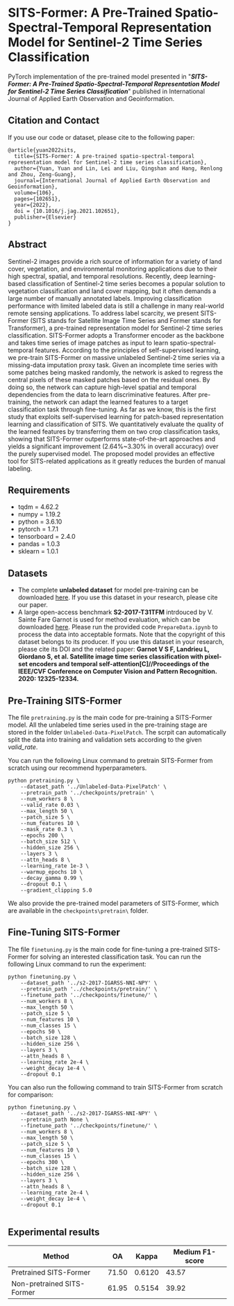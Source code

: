 # SITS-Former: A Pre-Trained Spatio-Spectral-Temporal Representation Model for Sentinel-2 Time Series Classification
PyTorch implementation of the pre-trained model presented in "***SITS-Former: A Pre-Trained Spatio-Spectral-Temporal Representation Model for Sentinel-2 Time Series Classification***" published in International Journal of Applied Earth Observation and Geoinformation.

## Citation and Contact
If you use our code or dataset, please cite to the following paper:
```
@article{yuan2022sits,
  title={SITS-Former: A pre-trained spatio-spectral-temporal representation model for Sentinel-2 time series classification},
  author={Yuan, Yuan and Lin, Lei and Liu, Qingshan and Hang, Renlong and Zhou, Zeng-Guang},
  journal={International Journal of Applied Earth Observation and Geoinformation},
  volume={106},
  pages={102651},
  year={2022},
  doi = {10.1016/j.jag.2021.102651},
  publisher={Elsevier}
}
```


## Abstract
Sentinel-2 images provide a rich source of information for a variety of land cover, vegetation, and environmental monitoring applications due to their high spectral, spatial, and temporal resolutions. Recently, deep learning-based classification of Sentinel-2 time series becomes a popular solution to vegetation classification and land cover mapping, but it often demands a large number of manually annotated labels. Improving classification performance with limited labeled data is still a challenge in many real-world remote sensing applications. To address label scarcity, we present SITS-Former (SITS stands for Satellite Image Time Series and Former stands for Transformer), a pre-trained representation model for Sentinel-2 time series classification. SITS-Former adopts a Transformer encoder as the backbone and takes time series of image patches as input to learn spatio-spectral-temporal features. According to the principles of self-supervised learning, we pre-train SITS-Former on massive unlabeled Sentinel-2 time series via a missing-data imputation proxy task. Given an incomplete time series with some patches being masked randomly, the network is asked to regress the central pixels of these masked patches based on the residual ones. By doing so, the network can capture high-level spatial and temporal dependencies from the data to learn discriminative features. After pre-training, the network can adapt the learned features to a target classification task through fine-tuning. As far as we know, this is the first study that exploits self-supervised learning for patch-based representation learning and classification of SITS. We quantitatively evaluate the quality of the learned features by transferring them on two crop classification tasks, showing that SITS-Former outperforms state-of-the-art approaches and yields a significant improvement (2.64%~3.30% in overall accuracy) over the purely supervised model. The proposed model provides an effective tool for SITS-related applications as it greatly reduces the burden of manual labeling.

## Requirements
+ tqdm = 4.62.2
+ numpy = 1.19.2
+ python = 3.6.10
+ pytorch = 1.7.1
+ tensorboard = 2.4.0
+ pandas = 1.0.3
+ sklearn = 1.0.1

## Datasets
* The complete **unlabeled dataset** for model pre-training can be downloaded [here](https://zenodo.org/record/5815523#.YeZjOv5BxPY). If you use this dataset in your research, please cite our paper.
* A large open-access benchmark **S2-2017-T31TFM** intrdouced by V. Sainte Fare Garnot is used for method evaluation, which can be downloaded [here](https://zenodo.org/record/5815488). Please run the provided code `PrepareData.ipynb` to process the data into acceptable formats. Note that the copyright of this dataset belongs to its producer. If you use this dataset in your research, please cite its DOI and the related paper: **Garnot V S F, Landrieu L, Giordano S, et al. Satellite image time series classification with pixel-set encoders and temporal self-attention[C]//Proceedings of the IEEE/CVF Conference on Computer Vision and Pattern Recognition. 2020: 12325-12334.**

## Pre-Training SITS-Former

The file `pretraining.py` is the main code for pre-training a SITS-Former model. All the unlabeled time series used in the pre-training stage are stored in the folder `Unlabeled-Data-PixelPatch`. The scrpit can automatically split the data into training and validation sets according to the given *valid_rate*.

You can run the following Linux command to pretrain SITS-Former from scratch using our recommend hyperparameters.
```
python pretraining.py \   
    --dataset_path '../Unlabeled-Data-PixelPatch' \
    --pretrain_path '../checkpoints/pretrain' \
    --num_workers 8 \
    --valid_rate 0.03 \
    --max_length 50 \
    --patch_size 5 \
    --num_features 10 \
    --mask_rate 0.3 \
    --epochs 200 \
    --batch_size 512 \
    --hidden_size 256 \
    --layers 3 \
    --attn_heads 8 \
    --learning_rate 1e-3 \
    --warmup_epochs 10 \
    --decay_gamma 0.99 \
    --dropout 0.1 \
    --gradient_clipping 5.0
```

We also provide the pre-trained model parameters of SITS-Former, which are available in the `checkpoints\pretrain\` folder.

## Fine-Tuning SITS-Former

The file `finetuning.py` is the main code for fine-tuning a pre-trained SITS-Former for solving an interested classification task. 
You can run the following Linux command to run the experiment:
```
python finetuning.py \
    --dataset_path '../s2-2017-IGARSS-NNI-NPY' \
    --pretrain_path '../checkpoints/pretrain/' \
    --finetune_path '../checkpoints/finetune/' \
    --num_workers 8 \
    --max_length 50 \
    --patch_size 5 \
    --num_features 10 \
    --num_classes 15 \
    --epochs 50 \
    --batch_size 128 \
    --hidden_size 256 \
    --layers 3 \
    --attn_heads 8 \
    --learning_rate 2e-4 \
    --weight_decay 1e-4 \
    --dropout 0.1
```

You can also run the following command to train SITS-Former from scratch for comparison:
```
python finetuning.py \
    --dataset_path '../s2-2017-IGARSS-NNI-NPY' \
    --pretrain_path None \
    --finetune_path '../checkpoints/finetune/' \
    --num_workers 8 \
    --max_length 50 \
    --patch_size 5 \
    --num_features 10 \
    --num_classes 15 \
    --epochs 300 \
    --batch_size 128 \
    --hidden_size 256 \
    --layers 3 \
    --attn_heads 8 \
    --learning_rate 2e-4 \
    --weight_decay 1e-4 \
    --dropout 0.1
	
```

## Experimental results
            
| Method | OA | Kappa | Medium F1-score |
| ------ | ---| ------| --------------- |
| Pretrained SITS-Former | 71.50 | 0.6120 | 43.57 |
| Non-pretrained SITS-Former | 61.95| 0.5154 | 39.92 |

